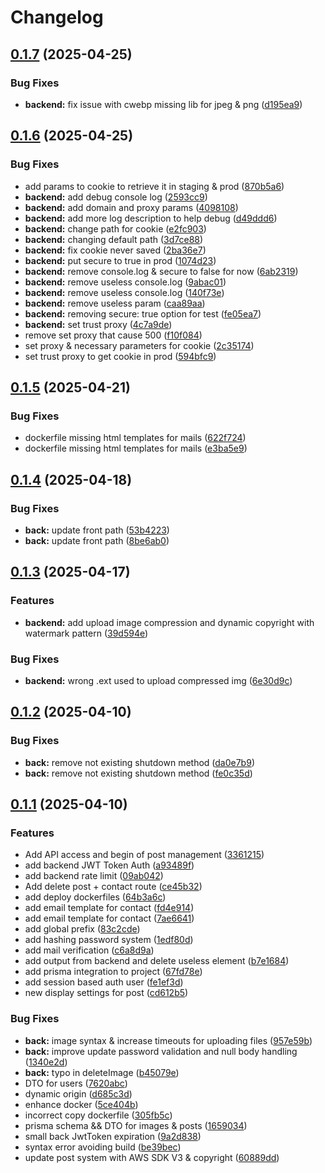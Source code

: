 # Changelog

## [0.1.7](https://github.com/bricetoffolon/toffolon-peinture-deco.fr/compare/toffolon-backend-v0.1.6...toffolon-backend-v0.1.7) (2025-04-25)


### Bug Fixes

* **backend:** fix issue with cwebp missing lib for jpeg & png ([d195ea9](https://github.com/bricetoffolon/toffolon-peinture-deco.fr/commit/d195ea91fb5fce6b49bcd7b0bcc35e8acfeb90dd))

## [0.1.6](https://github.com/bricetoffolon/toffolon-peinture-deco.fr/compare/toffolon-backend-v0.1.5...toffolon-backend-v0.1.6) (2025-04-25)


### Bug Fixes

* add params to cookie to retrieve it in staging & prod ([870b5a6](https://github.com/bricetoffolon/toffolon-peinture-deco.fr/commit/870b5a64c6132b4c84464b8581e1c8ab005f1e52))
* **backend:** add debug console log ([2593cc9](https://github.com/bricetoffolon/toffolon-peinture-deco.fr/commit/2593cc97e09ed78851223a7103b3a3a489ac78d6))
* **backend:** add domain and proxy params ([4098108](https://github.com/bricetoffolon/toffolon-peinture-deco.fr/commit/409810828fb6ace89cada84f7391989c4a192efa))
* **backend:** add more log description to help debug ([d49ddd6](https://github.com/bricetoffolon/toffolon-peinture-deco.fr/commit/d49ddd63a59adc529ebcf2a6c1da9c6e4606df44))
* **backend:** change path for cookie ([e2fc903](https://github.com/bricetoffolon/toffolon-peinture-deco.fr/commit/e2fc9032f15f0c4099fc4d4e3128b0502593d6fc))
* **backend:** changing default path ([3d7ce88](https://github.com/bricetoffolon/toffolon-peinture-deco.fr/commit/3d7ce883da2c38d97e7bbb35553e22610bbfadb8))
* **backend:** fix cookie never saved ([2ba36e7](https://github.com/bricetoffolon/toffolon-peinture-deco.fr/commit/2ba36e7e7184cb36003393bea7fd2be87693e2fd))
* **backend:** put secure to true in prod ([1074d23](https://github.com/bricetoffolon/toffolon-peinture-deco.fr/commit/1074d23ec05bfe7854c97919afaad6969d3738b5))
* **backend:** remove console.log & secure to false for now ([6ab2319](https://github.com/bricetoffolon/toffolon-peinture-deco.fr/commit/6ab2319087c65704bbf7300e0abd5d233165098e))
* **backend:** remove useless console.log ([9abac01](https://github.com/bricetoffolon/toffolon-peinture-deco.fr/commit/9abac01cb803c600be0f6a7f60036f94045c7d72))
* **backend:** remove useless console.log ([140f73e](https://github.com/bricetoffolon/toffolon-peinture-deco.fr/commit/140f73eb80560b48cd7b54bd3c4fbf8756f8ffc9))
* **backend:** remove useless param ([caa89aa](https://github.com/bricetoffolon/toffolon-peinture-deco.fr/commit/caa89aa6cc71de6b39250936437bb1097a5d79b0))
* **backend:** removing secure: true option for test ([fe05ea7](https://github.com/bricetoffolon/toffolon-peinture-deco.fr/commit/fe05ea7fdb7c0ef4893ebfd11619349ac02e0982))
* **backend:** set trust proxy ([4c7a9de](https://github.com/bricetoffolon/toffolon-peinture-deco.fr/commit/4c7a9deff132116e485e30c653afa09a00ffe0f9))
* remove set proxy that cause 500 ([f10f084](https://github.com/bricetoffolon/toffolon-peinture-deco.fr/commit/f10f0847f7bf090c8fc9c5aafe2db354a2519909))
* set proxy & necessary parameters for cookie ([2c35174](https://github.com/bricetoffolon/toffolon-peinture-deco.fr/commit/2c3517456cc4b4c03b50bc4d7ca14acfd6c06609))
* set trust proxy to get cookie in prod ([594bfc9](https://github.com/bricetoffolon/toffolon-peinture-deco.fr/commit/594bfc9ee2a616b26d2c521a7ccb9557f7ac25b3))

## [0.1.5](https://github.com/bricetoffolon/toffolon-peinture-deco.fr/compare/toffolon-backend-v0.1.4...toffolon-backend-v0.1.5) (2025-04-21)


### Bug Fixes

* dockerfile missing html templates for mails ([622f724](https://github.com/bricetoffolon/toffolon-peinture-deco.fr/commit/622f72497129d3826140704d3ec3fd2af2f1d22d))
* dockerfile missing html templates for mails ([e3ba5e9](https://github.com/bricetoffolon/toffolon-peinture-deco.fr/commit/e3ba5e9b82d339f6c8c9116b4d626789bfee24c8))

## [0.1.4](https://github.com/bricetoffolon/toffolon-peinture-deco.fr/compare/toffolon-backend-v0.1.3...toffolon-backend-v0.1.4) (2025-04-18)


### Bug Fixes

* **back:** update front path ([53b4223](https://github.com/bricetoffolon/toffolon-peinture-deco.fr/commit/53b4223bec34e8f392b76ff2d39a1c30b9ae0178))
* **back:** update front path ([8be6ab0](https://github.com/bricetoffolon/toffolon-peinture-deco.fr/commit/8be6ab020a8c43f7c97cf88eeb2300206e9305e3))

## [0.1.3](https://github.com/bricetoffolon/toffolon-peinture-deco.fr/compare/toffolon-backend-v0.1.2...toffolon-backend-v0.1.3) (2025-04-17)


### Features

* **backend:** add upload image compression and dynamic copyright with watermark pattern ([39d594e](https://github.com/bricetoffolon/toffolon-peinture-deco.fr/commit/39d594ee11f235b529511abb135f3117d0b7e632))


### Bug Fixes

* **backend:** wrong .ext used to upload compressed img ([6e30d9c](https://github.com/bricetoffolon/toffolon-peinture-deco.fr/commit/6e30d9c64cbb9d6d4d05f6212c2f8427a58965d3))

## [0.1.2](https://github.com/bricetoffolon/toffolon-peinture-deco.fr/compare/toffolon-backend-v0.1.1...toffolon-backend-v0.1.2) (2025-04-10)


### Bug Fixes

* **back:** remove not existing shutdown method ([da0e7b9](https://github.com/bricetoffolon/toffolon-peinture-deco.fr/commit/da0e7b91ff6160e35c43a7314bd555bf6c2e4ac5))
* **back:** remove not existing shutdown method ([fe0c35d](https://github.com/bricetoffolon/toffolon-peinture-deco.fr/commit/fe0c35dbacc5b10c73134e198a98350d9d3f01e5))

## [0.1.1](https://github.com/bricetoffolon/toffolon-peinture-deco.fr/compare/toffolon-backend-v0.1.0...toffolon-backend-v0.1.1) (2025-04-10)


### Features

* Add API access and begin of post management ([3361215](https://github.com/bricetoffolon/toffolon-peinture-deco.fr/commit/336121535c2a979f99ce72f8948f2d0ddf261938))
* add backend JWT Token Auth ([a93489f](https://github.com/bricetoffolon/toffolon-peinture-deco.fr/commit/a93489ff1604e0c6495e34a53e2401adc901a8c6))
* add backend rate limit ([09ab042](https://github.com/bricetoffolon/toffolon-peinture-deco.fr/commit/09ab042ec1de021e1338fef3b84d72ed79f60f62))
* Add delete post + contact route ([ce45b32](https://github.com/bricetoffolon/toffolon-peinture-deco.fr/commit/ce45b32253ad7ad7fbf1930886ca1cc9d1d47464))
* add deploy dockerfiles ([64b3a6c](https://github.com/bricetoffolon/toffolon-peinture-deco.fr/commit/64b3a6cc1ffab7b37ef1d852b65b79243f81b7a6))
* add email template for contact ([fd4e914](https://github.com/bricetoffolon/toffolon-peinture-deco.fr/commit/fd4e914cee30711657d78425e0b0ba0bf4a1425c))
* add email template for contact ([7ae6641](https://github.com/bricetoffolon/toffolon-peinture-deco.fr/commit/7ae6641292c9873f7256f67c7f79acb79a796891))
* add global prefix ([83c2cde](https://github.com/bricetoffolon/toffolon-peinture-deco.fr/commit/83c2cde54479c7cbf1c7e353079e624b37c919f3))
* add hashing password system ([1edf80d](https://github.com/bricetoffolon/toffolon-peinture-deco.fr/commit/1edf80d97e8969b563f04014b80081d0e4076806))
* add mail verification ([c6a8d9a](https://github.com/bricetoffolon/toffolon-peinture-deco.fr/commit/c6a8d9a4b006e7178f00e2a150fb0acf2fa152a9))
* add output from backend and delete useless element ([b7e1684](https://github.com/bricetoffolon/toffolon-peinture-deco.fr/commit/b7e16842d5200491e9e284bf2e3bdf68024510ec))
* add prisma integration to project ([67fd78e](https://github.com/bricetoffolon/toffolon-peinture-deco.fr/commit/67fd78e23f60165c46b29da83ba594ce74d3ed11))
* add session based auth user ([fe1ef3d](https://github.com/bricetoffolon/toffolon-peinture-deco.fr/commit/fe1ef3d7b151cd41584c4d5b06be62f552419b17))
* new display settings for post ([cd612b5](https://github.com/bricetoffolon/toffolon-peinture-deco.fr/commit/cd612b521c43aff84b75900ad76650ca4f5d11ae))


### Bug Fixes

* **back:** image syntax & increase timeouts for uploading files ([957e59b](https://github.com/bricetoffolon/toffolon-peinture-deco.fr/commit/957e59b7693c350ec5bc98d5e822e6df8b9b1ae5))
* **back:** improve update password validation and null body handling ([1340e2d](https://github.com/bricetoffolon/toffolon-peinture-deco.fr/commit/1340e2d8aff767836eae80787ccbda8b384b044a))
* **back:** typo in deleteImage ([b45079e](https://github.com/bricetoffolon/toffolon-peinture-deco.fr/commit/b45079e24bb45a52eca6f24ae428a1a43fe22b36))
* DTO for users ([7620abc](https://github.com/bricetoffolon/toffolon-peinture-deco.fr/commit/7620abc915359146edf99fb3f2005012537ca2f8))
* dynamic origin ([d685c3d](https://github.com/bricetoffolon/toffolon-peinture-deco.fr/commit/d685c3d83e340f142e3267e43ac81b6b5571f4bf))
* enhance docker ([5ce404b](https://github.com/bricetoffolon/toffolon-peinture-deco.fr/commit/5ce404bf3300b4382597933099792af4f748750d))
* incorrect copy dockerfile ([305fb5c](https://github.com/bricetoffolon/toffolon-peinture-deco.fr/commit/305fb5c89852f08d6f3b9c7cbafc949d84a0ae17))
* prisma schema && DTO for images & posts ([1659034](https://github.com/bricetoffolon/toffolon-peinture-deco.fr/commit/16590345e552af2bf0a19c749bfb691bd0b545bc))
* small back JwtToken expiration ([9a2d838](https://github.com/bricetoffolon/toffolon-peinture-deco.fr/commit/9a2d838e08d8d2cf7fcaa36348180e1ccce782de))
* syntax error avoiding build ([be39bec](https://github.com/bricetoffolon/toffolon-peinture-deco.fr/commit/be39beccd81be17fe52df6748093f16e2084f282))
* update post system with AWS SDK V3 & copyright ([60889dd](https://github.com/bricetoffolon/toffolon-peinture-deco.fr/commit/60889ddfa31fa00459f04a050416e2cfe26739e2))
